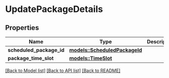 # UpdatePackageDetails

## Properties

Name | Type | Description | Notes
------------ | ------------- | ------------- | -------------
**scheduled_package_id** | [**models::ScheduledPackageId**](ScheduledPackageId.md) |  | 
**package_time_slot** | [**models::TimeSlot**](TimeSlot.md) |  | 

[[Back to Model list]](../README.md#documentation-for-models) [[Back to API list]](../README.md#documentation-for-api-endpoints) [[Back to README]](../README.md)


